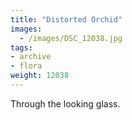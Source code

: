 ```yaml
---
title: "Distorted Orchid"
images:
  - /images/DSC_12038.jpg
tags:
- archive
- flora
weight: 12038
---
```


Through the looking glass.